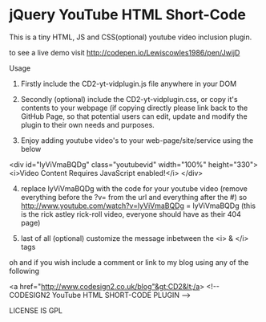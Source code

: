 jQuery YouTube HTML Short-Code
==============================

This is a tiny HTML, JS and CSS(optional) youtube video inclusion plugin. 

to see a live demo visit http://codepen.io/Lewiscowles1986/pen/JwijD

Usage

1) Firstly include the CD2-yt-vidplugin.js file anywhere in your DOM

2) Secondly (optional) include the CD2-yt-vidplugin.css, or copy it's contents to your 
webpage (if copying directly please link back to the GitHub Page, so that potential 
users can edit, update and modify the plugin to their own needs and purposes.

3) Enjoy adding youtube video's to your web-page/site/service using 
the below

&lt;div id="lyViVmaBQDg" class="youtubevid" width="100%" height="330"&gt;
  &lt;i&gt;Video Content Requires JavaScript enabled!&lt;/i&gt;
&lt;/div&gt;

4) replace lyViVmaBQDg with the code for your youtube video 
(remove everything before the ?v= from the url and everything after the #)
so http://www.youtube.com/watch?v=lyViVmaBQDg = lyViVmaBQDg 
(this is the rick astley rick-roll video, everyone should have as their 404 page)

5) last of all (optional) customize the message inbetween the &lt;i&gt; & &lt;/i&gt; tags

oh and if you wish include a comment or link to my blog using any of the following

&lt;a href="http://www.codesign2.co.uk/blog"&gt;CD2&lt;/a&gt;
&lt;!-- CODESIGN2 YouTube HTML SHORT-CODE PLUGIN --&gt;

LICENSE IS GPL
